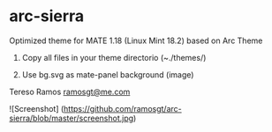 # arc-sierra

Optimized theme for MATE 1.18 (Linux Mint 18.2) based on Arc Theme

1) Copy all files in your theme directorio (~./themes/)

2) Use bg.svg as mate-panel background (image)


Tereso Ramos ramosgt@me.com

![Screenshot] (https://github.com/ramosgt/arc-sierra/blob/master/screenshot.jpg)
